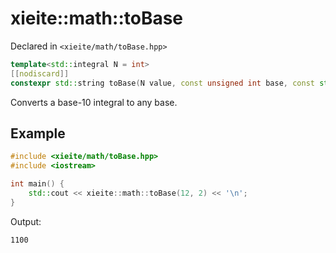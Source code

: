 # xieite::math::toBase
Declared in `<xieite/math/toBase.hpp>`
```cpp
template<std::integral N = int>
[[nodiscard]]
constexpr std::string toBase(N value, const unsigned int base, const std::string_view digits = "0123456789abcdefghijklmnopqrstuvwxyz") noexcept;
```
Converts a base-10 integral to any base.
## Example
```cpp
#include <xieite/math/toBase.hpp>
#include <iostream>

int main() {
	std::cout << xieite::math::toBase(12, 2) << '\n';
}
```
Output:
```
1100
```

